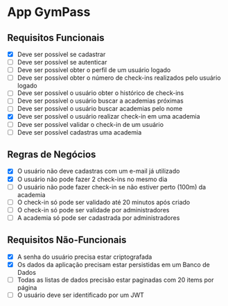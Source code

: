 # App GymPass

## Requisitos Funcionais
- [x] Deve ser possível se cadastrar
- [ ] Deve ser possível se autenticar
- [ ] Deve ser possível obter o perfil de um usuário logado
- [ ] Deve ser possível obter o número de check-ins realizados pelo usuário logado
- [ ] Deve ser possível o usuário obter o histórico de check-ins
- [ ] Deve ser possível o usuário buscar a academias próximas
- [ ] Deve ser possível o usuário buscar academias pelo nome
- [x] Deve ser possível o usuário realizar check-in em uma academia
- [ ] Deve ser possível validar o check-in de um usuário
- [ ] Deve ser possível cadastras uma academia

## Regras de Negócios
- [x] O usuário não deve cadastras com um e-mail já utilizado
- [x] O usuário não pode fazer 2 check-ins no mesmo dia
- [ ] O usuário não pode fazer check-in se não estiver perto (100m) da academia
- [ ] O check-in só pode ser validado até 20 minutos após criado
- [ ] O check-in só pode ser validade por administradores
- [ ] A academia só pode ser cadastrada por administradores

## Requisitos Não-Funcionais
- [x] A senha do usuário precisa estar criptografada
- [x] Os dados da aplicação precisam estar persistidas em um Banco de Dados
- [ ] Todas as listas de dados precisão estar paginadas com 20 items por página
- [ ] O usuário deve ser identificado por um JWT